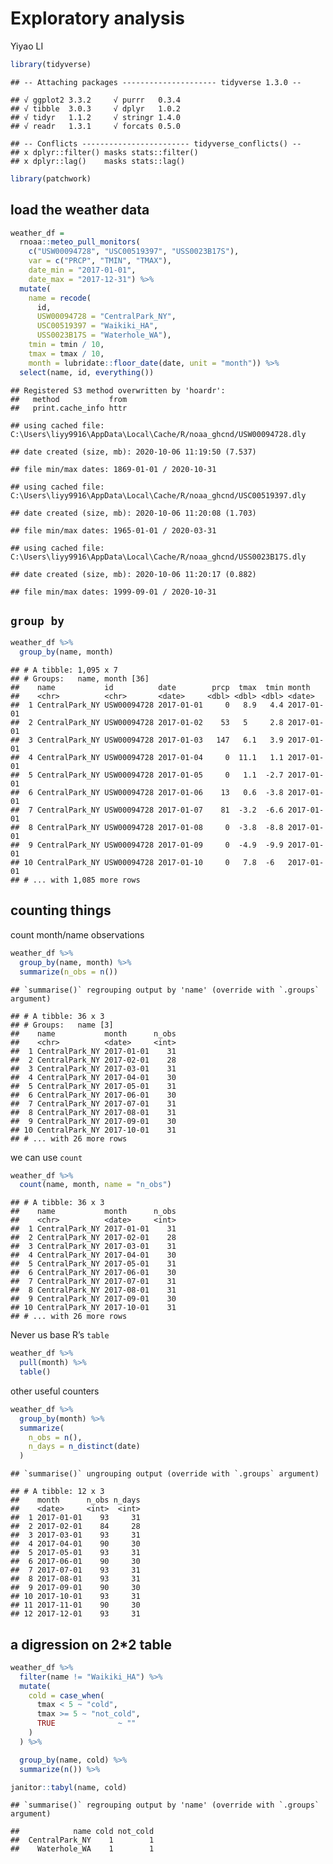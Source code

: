 Exploratory analysis
================
Yiyao LI

``` r
library(tidyverse)
```

    ## -- Attaching packages --------------------- tidyverse 1.3.0 --

    ## √ ggplot2 3.3.2     √ purrr   0.3.4
    ## √ tibble  3.0.3     √ dplyr   1.0.2
    ## √ tidyr   1.1.2     √ stringr 1.4.0
    ## √ readr   1.3.1     √ forcats 0.5.0

    ## -- Conflicts ------------------------ tidyverse_conflicts() --
    ## x dplyr::filter() masks stats::filter()
    ## x dplyr::lag()    masks stats::lag()

``` r
library(patchwork)
```

## load the weather data

``` r
weather_df =  
  rnoaa::meteo_pull_monitors(
    c("USW00094728", "USC00519397", "USS0023B17S"),
    var = c("PRCP", "TMIN", "TMAX"), 
    date_min = "2017-01-01",
    date_max = "2017-12-31") %>%
  mutate(
    name = recode(
      id, 
      USW00094728 = "CentralPark_NY", 
      USC00519397 = "Waikiki_HA",
      USS0023B17S = "Waterhole_WA"),
    tmin = tmin / 10,
    tmax = tmax / 10,
    month = lubridate::floor_date(date, unit = "month")) %>%
  select(name, id, everything())
```

    ## Registered S3 method overwritten by 'hoardr':
    ##   method           from
    ##   print.cache_info httr

    ## using cached file: C:\Users\liyy9916\AppData\Local\Cache/R/noaa_ghcnd/USW00094728.dly

    ## date created (size, mb): 2020-10-06 11:19:50 (7.537)

    ## file min/max dates: 1869-01-01 / 2020-10-31

    ## using cached file: C:\Users\liyy9916\AppData\Local\Cache/R/noaa_ghcnd/USC00519397.dly

    ## date created (size, mb): 2020-10-06 11:20:08 (1.703)

    ## file min/max dates: 1965-01-01 / 2020-03-31

    ## using cached file: C:\Users\liyy9916\AppData\Local\Cache/R/noaa_ghcnd/USS0023B17S.dly

    ## date created (size, mb): 2020-10-06 11:20:17 (0.882)

    ## file min/max dates: 1999-09-01 / 2020-10-31

## `group by`

``` r
weather_df %>%
  group_by(name, month)
```

    ## # A tibble: 1,095 x 7
    ## # Groups:   name, month [36]
    ##    name           id          date        prcp  tmax  tmin month     
    ##    <chr>          <chr>       <date>     <dbl> <dbl> <dbl> <date>    
    ##  1 CentralPark_NY USW00094728 2017-01-01     0   8.9   4.4 2017-01-01
    ##  2 CentralPark_NY USW00094728 2017-01-02    53   5     2.8 2017-01-01
    ##  3 CentralPark_NY USW00094728 2017-01-03   147   6.1   3.9 2017-01-01
    ##  4 CentralPark_NY USW00094728 2017-01-04     0  11.1   1.1 2017-01-01
    ##  5 CentralPark_NY USW00094728 2017-01-05     0   1.1  -2.7 2017-01-01
    ##  6 CentralPark_NY USW00094728 2017-01-06    13   0.6  -3.8 2017-01-01
    ##  7 CentralPark_NY USW00094728 2017-01-07    81  -3.2  -6.6 2017-01-01
    ##  8 CentralPark_NY USW00094728 2017-01-08     0  -3.8  -8.8 2017-01-01
    ##  9 CentralPark_NY USW00094728 2017-01-09     0  -4.9  -9.9 2017-01-01
    ## 10 CentralPark_NY USW00094728 2017-01-10     0   7.8  -6   2017-01-01
    ## # ... with 1,085 more rows

## counting things

count month/name observations

``` r
weather_df %>%
  group_by(name, month) %>%
  summarize(n_obs = n())
```

    ## `summarise()` regrouping output by 'name' (override with `.groups` argument)

    ## # A tibble: 36 x 3
    ## # Groups:   name [3]
    ##    name           month      n_obs
    ##    <chr>          <date>     <int>
    ##  1 CentralPark_NY 2017-01-01    31
    ##  2 CentralPark_NY 2017-02-01    28
    ##  3 CentralPark_NY 2017-03-01    31
    ##  4 CentralPark_NY 2017-04-01    30
    ##  5 CentralPark_NY 2017-05-01    31
    ##  6 CentralPark_NY 2017-06-01    30
    ##  7 CentralPark_NY 2017-07-01    31
    ##  8 CentralPark_NY 2017-08-01    31
    ##  9 CentralPark_NY 2017-09-01    30
    ## 10 CentralPark_NY 2017-10-01    31
    ## # ... with 26 more rows

we can use `count`

``` r
weather_df %>%
  count(name, month, name = "n_obs")
```

    ## # A tibble: 36 x 3
    ##    name           month      n_obs
    ##    <chr>          <date>     <int>
    ##  1 CentralPark_NY 2017-01-01    31
    ##  2 CentralPark_NY 2017-02-01    28
    ##  3 CentralPark_NY 2017-03-01    31
    ##  4 CentralPark_NY 2017-04-01    30
    ##  5 CentralPark_NY 2017-05-01    31
    ##  6 CentralPark_NY 2017-06-01    30
    ##  7 CentralPark_NY 2017-07-01    31
    ##  8 CentralPark_NY 2017-08-01    31
    ##  9 CentralPark_NY 2017-09-01    30
    ## 10 CentralPark_NY 2017-10-01    31
    ## # ... with 26 more rows

Never us base R’s `table`

``` r
weather_df %>%
  pull(month) %>%
  table()
```

other useful counters

``` r
weather_df %>%
  group_by(month) %>%
  summarize(
    n_obs = n(),
    n_days = n_distinct(date)
  )
```

    ## `summarise()` ungrouping output (override with `.groups` argument)

    ## # A tibble: 12 x 3
    ##    month      n_obs n_days
    ##    <date>     <int>  <int>
    ##  1 2017-01-01    93     31
    ##  2 2017-02-01    84     28
    ##  3 2017-03-01    93     31
    ##  4 2017-04-01    90     30
    ##  5 2017-05-01    93     31
    ##  6 2017-06-01    90     30
    ##  7 2017-07-01    93     31
    ##  8 2017-08-01    93     31
    ##  9 2017-09-01    90     30
    ## 10 2017-10-01    93     31
    ## 11 2017-11-01    90     30
    ## 12 2017-12-01    93     31

## a digression on 2\*2 table

``` r
weather_df %>%
  filter(name != "Waikiki_HA") %>%
  mutate(
    cold = case_when(
      tmax < 5 ~ "cold",
      tmax >= 5 ~ "not_cold",
      TRUE              ~ ""
    )
  ) %>%

  group_by(name, cold) %>%
  summarize(n()) %>%

janitor::tabyl(name, cold)
```

    ## `summarise()` regrouping output by 'name' (override with `.groups` argument)

    ##            name cold not_cold
    ##  CentralPark_NY    1        1
    ##    Waterhole_WA    1        1
